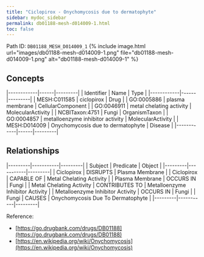 ```yaml
---
title: "Ciclopirox - Onychomycosis due to dermatophyte"
sidebar: mydoc_sidebar
permalink: db01188-mesh-d014009-1.html
toc: false 
---
```



Path ID: `DB01188_MESH_D014009_1`
{% include image.html url="images/db01188-mesh-d014009-1.png" file="db01188-mesh-d014009-1.png" alt="db01188-mesh-d014009-1" %}

## Concepts

|------------|------|---------|
| Identifier | Name | Type    |
|------------|------|---------|
| MESH:C011585 | ciclopirox | Drug |
| GO:0005886 | plasma membrane | CellularComponent |
| GO:0046911 | metal chelating activity | MolecularActivity |
| NCBITaxon:4751 | Fungi | OrganismTaxon |
| GO:0004857 | metalloenzyme inhibitor activity | MolecularActivity |
| MESH:D014009 | Onychomycosis due to dermatophyte | Disease |
|------------|------|---------|

## Relationships

|---------|-----------|---------|
| Subject | Predicate | Object  |
|---------|-----------|---------|
| Ciclopirox | DISRUPTS | Plasma Membrane |
| Ciclopirox | CAPABLE OF | Metal Chelating Activity |
| Plasma Membrane | OCCURS IN | Fungi |
| Metal Chelating Activity | CONTRIBUTES TO | Metalloenzyme Inhibitor Activity |
| Metalloenzyme Inhibitor Activity | OCCURS IN | Fungi |
| Fungi | CAUSES | Onychomycosis Due To Dermatophyte |
|---------|-----------|---------|

Reference: 
  - [https://go.drugbank.com/drugs/DB01188](https://go.drugbank.com/drugs/DB01188)
  - [https://en.wikipedia.org/wiki/Onychomycosis](https://en.wikipedia.org/wiki/Onychomycosis)
